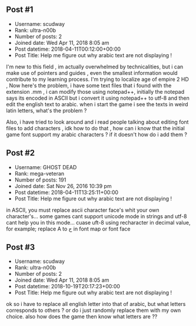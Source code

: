 ## Post #1
- Username: scudway
- Rank: ultra-n00b
- Number of posts: 2
- Joined date: Wed Apr 11, 2018 8:05 am
- Post datetime: 2018-04-11T00:12:00+00:00
- Post Title: Help me figure out why arabic text are not displaying !

I'm new to this field , im actually overwhelmed by technicalities, but i can make use of pointers and guides , even the smallest information would contribute to my learning process.
I'm trying to localize age of empire 2 HD , Now here's the problem, i have some text files that i found with the extension .mm , i can modify those using notepad++, initially the notepad says its encoded in ASCII but i convert it using notepad++ to utf-8 and then edit the english text to arabic. when i start the game i see the texts in weird latin letters, what's the problem ? 

Also, i have tried to look around and i read people talking about editing font files to add characters , idk how to do that , how can i know that the initial game font support my arabic characters ? if it doesn't how do i add them ?
## Post #2
- Username: GHOST DEAD
- Rank: mega-veteran
- Number of posts: 191
- Joined date: Sat Nov 26, 2016 10:39 pm
- Post datetime: 2018-04-11T13:25:11+00:00
- Post Title: Help me figure out why arabic text are not displaying !

in ASCII, you must replace ascii character face's whit your own character's... some games cant support unicode mode in strings and utf-8 cant help you in this mode... cuase uft-8 using recharacter in decimal value,
for example; replace A to ح in font map or font face
## Post #3
- Username: scudway
- Rank: ultra-n00b
- Number of posts: 2
- Joined date: Wed Apr 11, 2018 8:05 am
- Post datetime: 2018-10-19T20:17:23+00:00
- Post Title: Help me figure out why arabic text are not displaying !

ok so i have to replace all english letter into that of arabic, but what letters corresponds to others ? or do i just randomly replace them with my own choice. also how does the game then know what letters are ??
